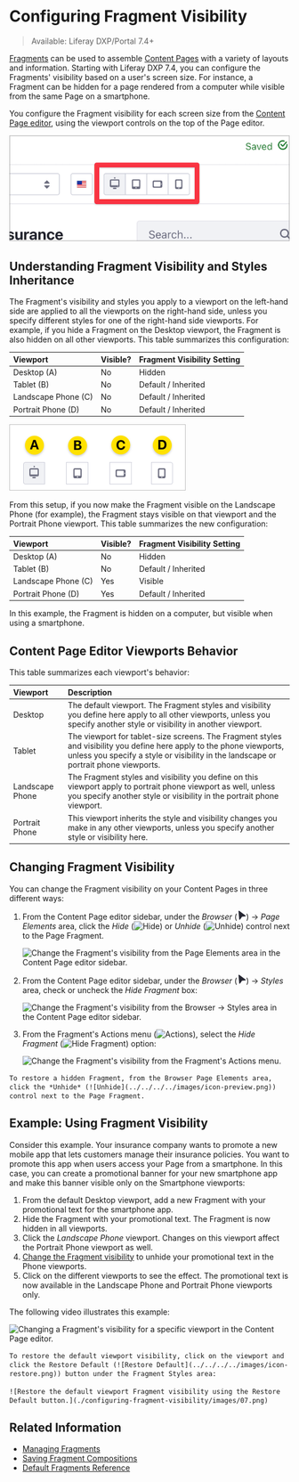 # Configuring Fragment Visibility

> Available: Liferay DXP/Portal 7.4+

[Fragments](../using-fragments.md) can be used to assemble [Content Pages](../../using-content-pages.md) with a variety of layouts and information. Starting with Liferay DXP 7.4, you can configure the Fragments' visibility based on a user's screen size. For instance, a Fragment can be hidden for a page rendered from a computer while visible from the same Page on a smartphone.

You configure the Fragment visibility for each screen size from the [Content Page editor](../../using-content-pages/content-page-editor-ui-reference.md), using the viewport controls on the top of the Page editor.

![Configure the Fragment's visibility on your Content Page using the Viewports control.](./configuring-fragment-visibility/images/01.png)

## Understanding Fragment Visibility and Styles Inheritance

The Fragment's visibility and styles you apply to a viewport on the left-hand side are applied to all the viewports on the right-hand side, unless you specify different styles for one of the right-hand side viewports. For example, if you hide a Fragment on the Desktop viewport, the Fragment is also hidden on all other viewports. This table summarizes this configuration:

| Viewport | Visible? | Fragment Visibility Setting |
| :--- | :--- | :--- |
| Desktop (A) | No | Hidden |
| Tablet (B) | No | Default / Inherited |
| Landscape Phone (C) | No | Default / Inherited |
| Portrait Phone (D) | No | Default / Inherited |

![Viewport on the right side inherit the configuration from viewports in the left side.](./configuring-fragment-visibility/images/02.png)

From this setup, if you now make the Fragment visible on the Landscape Phone (for example), the Fragment stays visible on that viewport and the Portrait Phone viewport. This table summarizes the new configuration:

| Viewport | Visible? | Fragment Visibility Setting |
| :--- | :--- | :--- |
| Desktop (A) | No | Hidden |
| Tablet (B) | No | Default / Inherited |
| Landscape Phone (C) | Yes | Visible |
| Portrait Phone (D) | Yes | Default / Inherited |

In this example, the Fragment is hidden on a computer, but visible when using a smartphone.

## Content Page Editor Viewports Behavior

This table summarizes each viewport's behavior:

| Viewport | Description |
| :--- | :--- |
| Desktop | The default viewport. The Fragment styles and visibility you define here apply to all other viewports, unless you specify another style or visibility in another viewport. |
| Tablet | The viewport for tablet-size screens. The Fragment styles and visibility you define here apply to the phone viewports, unless you specify a style or visibility in the landscape or portrait phone viewports. |
| Landscape Phone | The Fragment styles and visibility you define on this viewport apply to portrait phone viewport as well, unless you specify another style or visibility in the portrait phone viewport. |
| Portrait Phone | This viewport inherits the style and visibility changes you make in any other viewports, unless you specify another style or visibility here. |

## Changing Fragment Visibility

You can change the Fragment visibility on your Content Pages in three different ways:

1. From the Content Page editor sidebar, under the *Browser* (![Browser](../../../../images/icon-browser.png)) &rarr; *Page Elements* area, click the *Hide* (![Hide](../../../../images/icon-hide.png)) or *Unhide* (![Unhide](../../../../images/icon-preview.png)) control next to the Page Fragment.

   ![Change the Fragment's visibility from the Page Elements area in the Content Page editor sidebar.](./configuring-fragment-visibility/images/03.gif)

1. From the Content Page editor sidebar, under the *Browser* (![Browser](../../../../images/icon-browser.png)) &rarr; *Styles* area, check or uncheck the *Hide Fragment* box:

   ![Change the Fragment's visibility from the Browser &rarr; Styles area in the Content Page editor sidebar.](./configuring-fragment-visibility/images/04.gif)

1. From the Fragment's Actions menu (![Actions](../../../../images/icon-widget-options.png)), select the *Hide Fragment* (![Hide Fragment](../../../../images/icon-hide.png)) option:

   ![Change the Fragment's visibility from the Fragment's Actions menu.](./configuring-fragment-visibility/images/05.gif)

```{tip}
To restore a hidden Fragment, from the Browser Page Elements area, click the *Unhide* (![Unhide](../../../../images/icon-preview.png)) control next to the Page Fragment.
```

## Example: Using Fragment Visibility

Consider this example. Your insurance company wants to promote a new mobile app that lets customers manage their insurance policies. You want to promote this app when users access your Page from a smartphone. In this case, you can create a promotional banner for your new smartphone app and make this banner visible only on the Smartphone viewports:

1. From the default Desktop viewport, add a new Fragment with your promotional text for the smartphone app.
1. Hide the Fragment with your promotional text. The Fragment is now hidden in all viewports.
1. Click the *Landscape Phone* viewport. Changes on this viewport affect the Portrait Phone viewport as well.
1. [Change the Fragment visibility](#changing-fragment-visibility) to unhide your promotional text in the Phone viewports.
1. Click on the different viewports to see the effect. The promotional text is now available in the Landscape Phone and Portrait Phone viewports only.

The following video illustrates this example:

![Changing a Fragment's visibility for a specific viewport in the Content Page editor.](./configuring-fragment-visibility/images/06.gif)

```{tip}
To restore the default viewport visibility, click on the viewport and click the Restore Default (![Restore Default](../../../../images/icon-restore.png)) button under the Fragment Styles area:

![Restore the default viewport Fragment visibility using the Restore Default button.](./configuring-fragment-visibility/images/07.png)
```

## Related Information

- [Managing Fragments](./managing-fragments.md)
- [Saving Fragment Compositions](../using-fragments/saving-fragment-compositions.md)
- [Default Fragments Reference](../using-fragments/default-fragments-reference.md)
